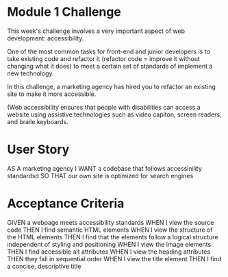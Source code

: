 # Module 1 Challenge 

This week's challenge involves  a very important aspect of web development: accessibility. 

One of the most common tasks for front-end and junior developers is to take existing code and refactor it 
(refactor code = improve it without changing what it does) to meet a certain set of standards of implement a new technology. 

In this challenge, a marketing agency has hired you to refactor an existing site to make it more accessible. 

(Web accessibility ensures that people with disabilities can access a website using assistive technologies such as video capiton, screen readers, and braile keyboards.

# User Story

AS A marketing agency 
I WANT a codebase that follows accessinility standardsd
SO THAT our own site is optimized for search engines 

# Acceptance Criteria 

GIVEN a webpage meets accessibility standards
WHEN I view the source code
THEN I find semantic HTML elements
WHEN I view the structure of the HTML elements
THEN I find that the elements follow a logical structure independent of styling and positioning
WHEN I view the image elements
THEN I find accessible alt attributes
WHEN I view the heading attributes
THEN they fall in sequential order
WHEN I view the title element
THEN I find a concise, descriptive title 

